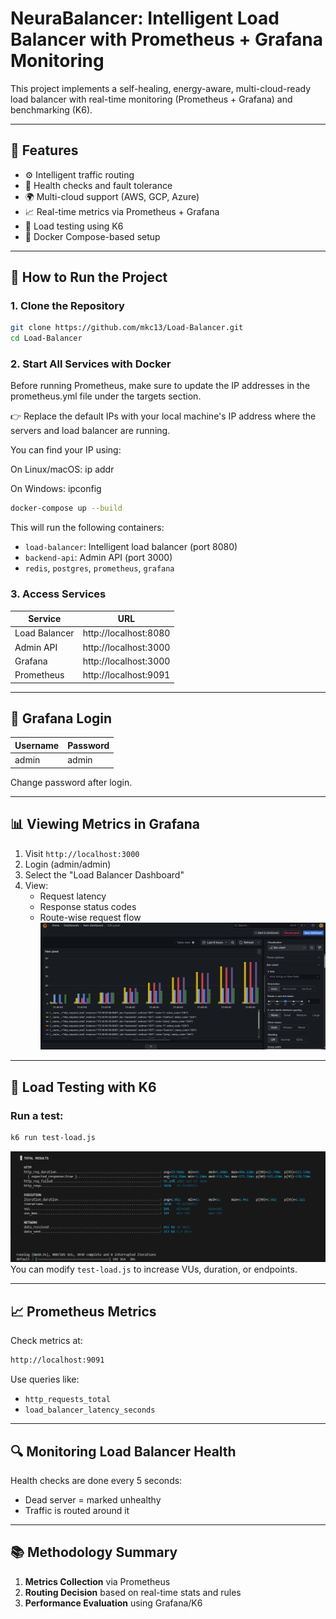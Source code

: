 # NeuraBalancer: Intelligent Load Balancer with Prometheus + Grafana Monitoring

This project implements a self-healing, energy-aware, multi-cloud-ready load balancer with real-time monitoring (Prometheus + Grafana) and benchmarking (K6).

---

## 🔧 Features

- ⚙️ Intelligent traffic routing
- 🚦 Health checks and fault tolerance
- 🌍 Multi-cloud support (AWS, GCP, Azure)
- 📈 Real-time metrics via Prometheus + Grafana
- 🧪 Load testing using K6
- 🐳 Docker Compose-based setup

---



## 🚀 How to Run the Project

### 1. Clone the Repository

```bash
git clone https://github.com/mkc13/Load-Balancer.git
cd Load-Balancer
```

### 2. Start All Services with Docker
Before running Prometheus, make sure to update the IP addresses in the prometheus.yml file under the targets section.

👉 Replace the default IPs with your local machine's IP address where the servers and load balancer are running.

You can find your IP using:

On Linux/macOS: ip addr

On Windows: ipconfig
```bash
docker-compose up --build
```

This will run the following containers:

- `load-balancer`: Intelligent load balancer (port 8080)
- `backend-api`: Admin API (port 3000)
- `redis`, `postgres`, `prometheus`, `grafana`

### 3. Access Services

| Service         | URL                          |
|----------------|-------------------------------|
| Load Balancer   | http://localhost:8080         |
| Admin API       | http://localhost:3000         |
| Grafana         | http://localhost:3000         |
| Prometheus      | http://localhost:9091         |

---

## 🔐 Grafana Login

| Username | Password |
|----------|----------|
| admin    | admin    |

Change password after login.

---

## 📊 Viewing Metrics in Grafana

1. Visit `http://localhost:3000`
2. Login (admin/admin)
3. Select the "Load Balancer Dashboard"
4. View:
   - Request latency
   - Response status codes
   - Route-wise request flow
![Poster](./docs/grafana.png)
---

## 🧪 Load Testing with K6

### Run a test:

```bash
k6 run test-load.js
```
![Poster](./docs/tester.png)
You can modify `test-load.js` to increase VUs, duration, or endpoints.

---

## 📈 Prometheus Metrics

Check metrics at:

```bash
http://localhost:9091
```

Use queries like:

- `http_requests_total`
- `load_balancer_latency_seconds`

---

## 🔍 Monitoring Load Balancer Health

Health checks are done every 5 seconds:

- Dead server = marked unhealthy
- Traffic is routed around it

---

## 📚 Methodology Summary

1. **Metrics Collection** via Prometheus
2. **Routing Decision** based on real-time stats and rules
3. **Performance Evaluation** using Grafana/K6
